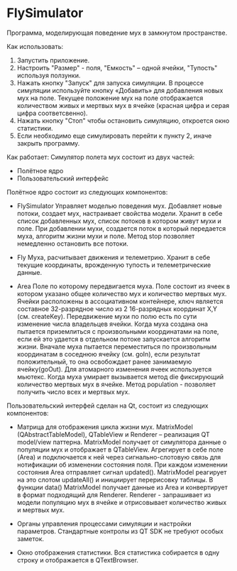 # FlySimulator
Программа, моделирующая поведение мух в замкнутом пространстве.

Как использовать:
1) Запустить приложение.
2) Настроить "Размер" - поля, "Емкость" – одной ячейки, "Тупость" используя ползунки.
3) Нажать кнопку "Запуск" для запуска симуляции. В процессе симуляции используйте кнопку «Добавить» для добавления новых мух на поле. Текущее положение мух на поле отображается количеством живых и мертвых мух в ячейке (красная цифра и серая цифра соответсвенно).
4) Нажать кнопку "Стоп" чтобы остановить симуляцию, откроется окно статистики.
5) Если необходимо еще симулировать перейти к пункту 2, иначе закрыть программу.


Как работает:
Симулятор полета мух состоит из двух частей: 
* Полётное ядро
* Пользовательский интерфейс


Полётное ядро состоит из следующих компонентов: 
* FlySimulator
	Управляет моделью поведения мух. Добавляет новые потоки, создает мух, настраивает свойства модели. 
	Хранит в себе список добавленных мух, список потоков в котором живут мухи и поле. 
	При добавлении мухи, создается поток в который передается муха, алгоритм жизни мухи и поле. 
	Метод stop позволяет немедленно остановить все потоки.
	
* Fly 
	Муха, расчитывает движения и телеметрию. Хранит в себе текущие координаты, врожденную тупость и телеметрические данные.
	
* Area
	Поле по которому передвигается муха. Поле состоит из ячеек в котором указано общее количество мух и количество мертвых мух.
	Ячейки расположены в ассоциативном контейнере, ключ является составное 32-разрядное число из 2 16-разрядных координат X,Y (см. createKey).
	Передвижение мухи по полю есть по сути изменение числа владельцев ячейки. 
	Когда муха создана она пытается приземлиться с произвольными координатами на поле, если ей это удается в отдельном потоке запускается алгоритм жизни. 
	Вначале муха пытается переместиться по произвольным координатам в соседнюю ячейку (см. goIn), если результат положительный, то она освобождает ранее занимаемую ячейку(goOut). 
	Для атомарного изменения ячеек используется мьютекс. Когда муха умирает вызывается метод die фиксирующий количество мертвых мух в ячейке. 
	Метод population - позволяет получить число всех и мертвых мух.
	

Пользовательский интерфей сделан на Qt, состоит из следующих компонентов:
* Матрица для отображения цикла жизни мух.
	MatrixModel (QAbstractTableModel), QTableView и Renderer – реализация QT model/view паттерна. MatrixModel получает от симулятора данные о популяции мух и отображает в QTableView. 
	Агрегирует в себе поле (Area) и подключается к ней через сигнально-слотовую связь для нотификации об изменении состояния поля.
	При каждом изменении состояния Area отправляет сигнал updated(). MatrixModel реагирует на это слотом updateAll() и инициирует перерисовку таблицы.
	В функции data() MatrixModel получает данные из Area и конвертирует в формат подходящий для  Renderer.
	Renderer - запрашивает из модели популяцию мух в ячейке и отрисовывает количество живых и мертвых мух.

* Органы управления процессами симуляции и настройки параметров.
	Стандартные контролы из QT SDK не требуют особых заметок.

* Окно отображения статистики.
	Вся статистика собирается в одну строку и отображается в QTextBrowser.


